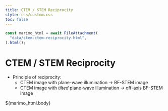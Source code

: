 ```yaml
---
title: CTEM / STEM Reciprocity
style: css/custom.css
toc: false
---
```


<script type="module" src="https://cdn.jsdelivr.net/npm/@marimo-team/islands@0.6.19/dist/main.js"></script>
<link
    href="https://cdn.jsdelivr.net/npm/@marimo-team/islands@0.6.19/dist/style.css"
    rel="stylesheet"
    crossorigin="anonymous"
/>
<link rel="preconnect" href="https://fonts.googleapis.com" />
<link
    rel="preconnect"
    href="https://fonts.gstatic.com"
    crossorigin
/>
<link href="https://fonts.googleapis.com/css2?family=Fira+Mono:wght@400;500;700&amp;family=Lora&amp;family=PT+Sans:wght@400;700&amp;display=swap" rel="stylesheet" />
<link
    rel="stylesheet"
    href="https://cdn.jsdelivr.net/npm/katex@0.16.10/dist/katex.min.css"
    integrity="sha384-wcIxkf4k558AjM3Yz3BBFQUbk/zgIYC2R0QpeeYb+TwlBVMrlgLqwRjRtGZiK7ww"
    crossorigin="anonymous"
/>

```js
const marimo_html = await FileAttachment(
  "data/stem-ctem-reciprocity.html",
).html();
```

# CTEM / STEM Reciprocity

- Principle of reciprocity:
  - CTEM image with plane-wave illumination &rarr; BF-STEM image
  - CTEM image with _tilted_ plane-wave illumination &rarr; off-axis BF-STEM image

<div class="card" style="background: var(--theme-foreground);">
  <div id="marimo-island"> ${marimo_html.body} </div>
</div>
